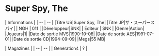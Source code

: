 # Super Spy, The

| Informations |
| -- | -- |
|Titre US|Super Spy, The|
|Titre JP|ザ・スーパースパイ|
| NGH | 011 |
|Développeur|SNK|
| Editeur | SNK |
|Genre|Action|
|Joueurs|1|
|Date de sortie MVS|1990-10-08|
|Date de sortie AES|1991-07-01|
|Date de sortie CD|1994-09-09|
|Megs|55 MB|

| Magazines |
| -- | -- |
| Generation4 | ? |